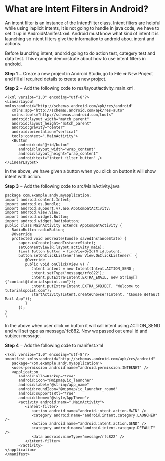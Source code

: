 # What are Intent Filters in Android?

An intent filter is an instance of the IntentFilter class. Intent filters are helpful while using implicit intents, It is not going to handle in java code, we have to set it up in AndroidManifest.xml. Android must know what kind of intent it is launching so intent filters give the information to android about intent and actions.

Before launching intent, android going to do action test, category test and data test. This example demonstrate about how to use intent filters in android.

**Step 1** − Create a new project in Android Studio,go to File ⇒ New Project and fill all required details to create a new project.

**Step 2** − Add the following code to res/layout/activity_main.xml.
```
<?xml version="1.0" encoding="utf-8"?>
<LinearLayout xmlns:android="http://schemas.android.com/apk/res/android"
   xmlns:app="http://schemas.android.com/apk/res-auto"
   xmlns:tools="http://schemas.android.com/tools"
   android:layout_width="match_parent"
   android:layout_height="match_parent"
   android:gravity="center"
   android:orientation="vertical"
   tools:context=".MainActivity">
   <Button
      android:id="@+id/buton"
      android:layout_width="wrap_content"
      android:layout_height="wrap_content"
      android:text="intent filter button" />
</LinearLayout>
```
In the above, we have given a button when you click on button it will show intent with action.

**Step 3** − Add the following code to src/MainActivity.java
```
package com.example.andy.myapplication;
import android.content.Intent;
import android.os.Bundle;
import android.support.v7.app.AppCompatActivity;
import android.view.View;
import android.widget.Button;
import android.widget.RadioButton;
public class MainActivity extends AppCompatActivity {
   RadioButton radioButton;
   @Override
   protected void onCreate(Bundle savedInstanceState) {
      super.onCreate(savedInstanceState);
      setContentView(R.layout.activity_main);
      final Button button = findViewById(R.id.buton);
      button.setOnClickListener(new View.OnClickListener() {
         @Override
         public void onClick(View v) {
            Intent intent = new Intent(Intent.ACTION_SEND);
            intent.setType("message/rfc822");
            intent.putExtra(Intent.EXTRA_EMAIL, new String[]{"contact@tutorialspoint.com"});
            intent.putExtra(Intent.EXTRA_SUBJECT, "Welcome to tutorialspoint.com");
            startActivity(Intent.createChooser(intent, "Choose default Mail App"));
         }
      });
}
}
```
In the above when user click on button it will call intent using ACTION_SEND and will set type as message/rfc882. Now we passed out email id and subject message.

**Step 4** − Add the following code to manifest.xml
```
<?xml version="1.0" encoding="utf-8"?>
<manifest xmlns:android="http://schemas.android.com/apk/res/android"
   package="com.example.andy.myapplication">
   <uses-permission android:name="android.permission.INTERNET" />
   <application
      android:allowBackup="true"
      android:icon="@mipmap/ic_launcher"
      android:label="@string/app_name"
      android:roundIcon="@mipmap/ic_launcher_round"
      android:supportsRtl="true"
      android:theme="@style/AppTheme">
      <activity android:name=".MainActivity">
         <intent-filter>
            <action android:name="android.intent.action.MAIN" />
            <category android:name="android.intent.category.LAUNCHER" />
            <action android:name="android.intent.action.SEND" />
            <category android:name="android.intent.category.DEFAULT" />
            <data android:mimeType="message/rfc822" />
         </intent-filter>
      </activity>
</application>
</manifest>
```

